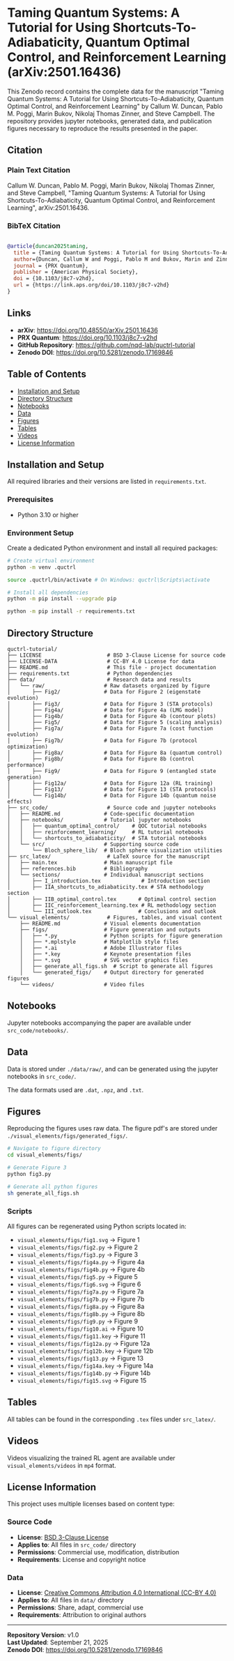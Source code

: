 # Taming Quantum Systems: A Tutorial for Using Shortcuts-To-Adiabaticity, Quantum Optimal Control, and Reinforcement Learning (arXiv:2501.16436)

This Zenodo record contains the complete data for the manuscript "Taming Quantum Systems: A Tutorial for Using Shortcuts-To-Adiabaticity, Quantum Optimal Control, and Reinforcement Learning" by Callum W. Duncan, Pablo M. Poggi, Marin Bukov, Nikolaj Thomas Zinner, and Steve Campbell. The repository provides jupyter notebooks, generated data, and publication figures necessary to reproduce the results presented in the paper.

## Citation

### Plain Text Citation
Callum W. Duncan, Pablo M. Poggi, Marin Bukov, Nikolaj Thomas Zinner, and Steve Campbell, "Taming Quantum Systems: A Tutorial for Using Shortcuts-To-Adiabaticity, Quantum Optimal Control, and Reinforcement Learning", arXiv:2501.16436.

### BibTeX Citation
```bibtex

@article{duncan2025taming,
  title = {Taming Quantum Systems: A Tutorial for Using Shortcuts-To-Adiabaticity, Quantum Optimal Control, and Reinforcement Learning},
  author={Duncan, Callum W and Poggi, Pablo M and Bukov, Marin and Zinner, Nikolaj Thomas and Campbell, Steve},
  journal = {PRX Quantum},
  publisher = {American Physical Society},
  doi = {10.1103/j8c7-v2hd},
  url = {https://link.aps.org/doi/10.1103/j8c7-v2hd}
}

```

## Links
- **arXiv**: https://doi.org/10.48550/arXiv.2501.16436
- **PRX Quantum**: https://doi.org/10.1103/j8c7-v2hd
- **GitHub Repository**: https://github.com/nqd-lab/quctrl-tutorial
- **Zenodo DOI**: https://doi.org/10.5281/zenodo.17169846



## Table of Contents
- [Installation and Setup](#installation-and-setup)
- [Directory Structure](#directory-structure)
- [Notebooks](#notebooks)
- [Data](#data)
- [Figures](#figures)
- [Tables](#tables)
- [Videos](#videos)
- [License Information](#license-information)



## Installation and Setup

All required libraries and their versions are listed in `requirements.txt`. 

### Prerequisites
- Python 3.10 or higher

### Environment Setup
Create a dedicated Python environment and install all required packages:

```bash
# Create virtual environment
python -m venv .quctrl
```
```bash
source .quctrl/bin/activate # On Windows: quctrl\Scripts\activate
```

```bash
# Install all dependencies
python -m pip install --upgrade pip
```
```bash
python -m pip install -r requirements.txt
```

## Directory Structure

```
quctrl-tutorial/
├── LICENSE                     # BSD 3-Clause License for source code
├── LICENSE-DATA                # CC-BY 4.0 License for data
├── README.md                   # This file - project documentation
├── requirements.txt            # Python dependencies
├── data/                       # Research data and results
│   └── raw/                   # Raw datasets organized by figure
│       ├── Fig2/              # Data for Figure 2 (eigenstate evolution)
│       ├── Fig3/              # Data for Figure 3 (STA protocols)
│       ├── Fig4a/             # Data for Figure 4a (LMG model)
│       ├── Fig4b/             # Data for Figure 4b (contour plots)
│       ├── Fig5/              # Data for Figure 5 (scaling analysis)
│       ├── Fig7a/             # Data for Figure 7a (cost function evolution)
│       ├── Fig7b/             # Data for Figure 7b (protocol optimization)
│       ├── Fig8a/             # Data for Figure 8a (quantum control)
│       ├── Fig8b/             # Data for Figure 8b (control performance)
│       ├── Fig9/              # Data for Figure 9 (entangled state generation)
│       ├── Fig12a/            # Data for Figure 12a (RL training)
│       ├── Fig13/             # Data for Figure 13 (STA protocols)
│       └── Fig14b/            # Data for Figure 14b (quantum noise effects)
├── src_code/                   # Source code and jupyter notebooks
│   ├── README.md              # Code-specific documentation
│   ├── notebooks/             # Tutorial jupyter notebooks
│   │   ├── quantum_optimal_control/    # QOC tutorial notebooks
│   │   ├── reinforcement_learning/     # RL tutorial notebooks
│   │   └── shortcuts_to_adiabaticity/  # STA tutorial notebooks
│   └── src/                   # Supporting source code
│       └── Bloch_sphere_lib/  # Bloch sphere visualization utilities
├── src_latex/                  # LaTeX source for the manuscript
│   ├── main.tex               # Main manuscript file
│   ├── references.bib         # Bibliography
│   └── sections/              # Individual manuscript sections
│       ├── I_introduction.tex             # Introduction section
│       ├── IIA_shortcuts_to_adiabaticity.tex # STA methodology section
│       ├── IIB_optimal_control.tex       # Optimal control section
│       ├── IIC_reinforcement_learning.tex # RL methodology section
│       └── III_outlook.tex               # Conclusions and outlook
└── visual_elements/            # Figures, tables, and visual content
    ├── README.md              # Visual elements documentation
    ├── figs/                  # Figure generation and outputs
    │   ├── *.py               # Python scripts for figure generation
    │   ├── *.mplstyle         # Matplotlib style files
    │   ├── *.ai               # Adobe Illustrator files
    │   ├── *.key              # Keynote presentation files
    │   ├── *.svg              # SVG vector graphics files
    │   ├── generate_all_figs.sh  # Script to generate all figures
    │   └── generated_figs/    # Output directory for generated figures
    └── videos/                # Video files
```

## Notebooks

Jupyter notebooks accompanying the paper are available under `src_code/notebooks/`.

## Data

Data is stored under `./data/raw/`, and can be generated using the jupyter notebooks in `src_code/`. 

The data formats used are `.dat`, `.npz`, and `.txt`.

## Figures

Reproducing the figures uses raw data. The figure pdf's are stored under `./visual_elements/figs/generated_figs/`. 

```bash
# Navigate to figure directory
cd visual_elements/figs/

# Generate Figure 3
python fig3.py

# Generate all python figures
sh generate_all_figs.sh
```

### Scripts
All figures can be regenerated using Python scripts located in:

- `visual_elements/figs/fig1.svg` → Figure 1
- `visual_elements/figs/fig2.py` → Figure 2
- `visual_elements/figs/fig3.py` → Figure 3
- `visual_elements/figs/fig4a.py` → Figure 4a
- `visual_elements/figs/fig4b.py` → Figure 4b
- `visual_elements/figs/fig5.py` → Figure 5
- `visual_elements/figs/fig6.svg` → Figure 6
- `visual_elements/figs/fig7a.py` → Figure 7a
- `visual_elements/figs/fig7b.py` → Figure 7b 
- `visual_elements/figs/fig8a.py` → Figure 8a
- `visual_elements/figs/fig8b.py` → Figure 8b    
- `visual_elements/figs/fig9.py` → Figure 9  
- `visual_elements/figs/fig10.ai` → Figure 10
- `visual_elements/figs/fig11.key` → Figure 11
- `visual_elements/figs/fig12a.py` → Figure 12a 
- `visual_elements/figs/fig12b.key` → Figure 12b 
- `visual_elements/figs/fig13.py` → Figure 13
- `visual_elements/figs/fig14a.key` → Figure 14a 
- `visual_elements/figs/fig14b.py` → Figure 14b
- `visual_elements/figs/fig15.svg` → Figure 15 

## Tables

All tables can be found in the corresponding `.tex` files under `src_latex/`.


## Videos

Videos visualizing the trained RL agent are available under `visual_elements/videos` in `mp4` format. 

## License Information

This project uses multiple licenses based on content type:

### Source Code
- **License**: [BSD 3-Clause License](./LICENSE)
- **Applies to**: All files in `src_code/` directory
- **Permissions**: Commercial use, modification, distribution
- **Requirements**: License and copyright notice

### Data
- **License**: [Creative Commons Attribution 4.0 International (CC-BY 4.0)](./LICENSE-DATA)
- **Applies to**: All files in `data/` directory
- **Permissions**: Share, adapt, commercial use
- **Requirements**: Attribution to original authors


---

**Repository Version**: v1.0  
**Last Updated**: September 21, 2025  
**Zenodo DOI**: https://doi.org/10.5281/zenodo.17169846